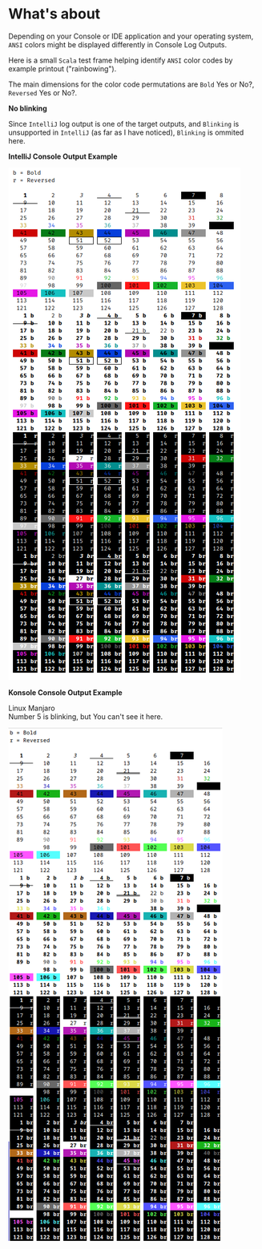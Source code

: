 # What's about


Depending on your Console or IDE application and your operating system, `ANSI` colors might be displayed differently in Console Log Outputs.

Here is a small `Scala` test frame helping identify `ANSI` color codes by example printout ("rainbowing").

The main dimensions for the color code permutations are `Bold` Yes or No?, `Reversed` Yes or No?.

__No blinking__ 

  Since `IntelliJ` log output is one of the target outputs, and `Blinking` is unsupported in `IntelliJ` (as far as I have noticed), `Blinking` is ommited here. 

__IntelliJ Console Output Example__

![](Screenshot_2023-02-10_19-47-28.png)


__Konsole Console Output Example__

Linux Manjaro<br>
Number 5 is blinking, but You can't see it here.

![](Screenshot_2023-02-10_19-56-35.png)


